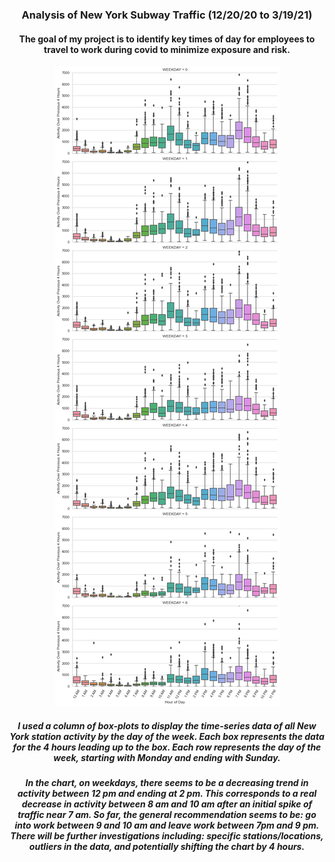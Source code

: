 
### <center> **Analysis of New York Subway Traffic (12/20/20 to 3/19/21)** 
#### <center>The goal of my project is to identify key times of day for employees to travel to work during covid to minimize exposure and risk.<center>



<center/><img src="MVP_MTA_IMG.png"/><center>

    
     
##### <center> I used a column of box-plots to display the time-series data of all New York station activity by the day of the week. Each box represents the data for the 4 hours leading up to the box. Each row represents the day of the week, starting with Monday and ending with Sunday. 

##### <center> In the chart, on weekdays, there seems to be a decreasing trend in activity between 12 pm and ending at 2 pm. This corresponds to a real decrease in activity between 8 am and 10 am after an initial spike of traffic near 7 am. So far, the general recommendation seems to be: go into work between 9 and 10 am and leave work between 7pm and 9 pm.  There will be further investigations including: specific stations/locations, outliers in the data, and potentially shifting the chart by 4 hours.
